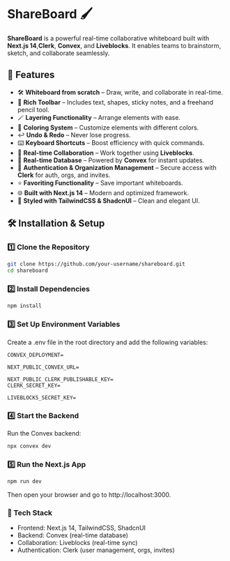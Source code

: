 # ShareBoard 🖌️

**ShareBoard** is a powerful real-time collaborative whiteboard built with **Next.js 14**,**Clerk**, **Convex**, and **Liveblocks**. It enables teams to brainstorm, sketch, and collaborate seamlessly.

## 🚀 Features

- 🛠️ **Whiteboard from scratch** – Draw, write, and collaborate in real-time.
- 🧰 **Rich Toolbar** – Includes text, shapes, sticky notes, and a freehand pencil tool.
- 🪄 **Layering Functionality** – Arrange elements with ease.
- 🎨 **Coloring System** – Customize elements with different colors.
- ↩️ **Undo & Redo** – Never lose progress.
- ⌨️ **Keyboard Shortcuts** – Boost efficiency with quick commands.
- 🤝 **Real-time Collaboration** – Work together using **Liveblocks**.
- 💾 **Real-time Database** – Powered by **Convex** for instant updates.
- 🔐 **Authentication & Organization Management** – Secure access with **Clerk** for auth, orgs, and invites.
- ⭐ **Favoriting Functionality** – Save important whiteboards.
- 🌐 **Built with Next.js 14** – Modern and optimized framework.
- 💅 **Styled with TailwindCSS & ShadcnUI** – Clean and elegant UI.

## 🛠️ Installation & Setup

### 1️⃣ Clone the Repository

```sh
git clone https://github.com/your-username/shareboard.git
cd shareboard
```

### 2️⃣ Install Dependencies
```sh
npm install
```

### 3️⃣ Set Up Environment Variables
Create a .env file in the root directory and add the following variables:
```plaintext
CONVEX_DEPLOYMENT=

NEXT_PUBLIC_CONVEX_URL=

NEXT_PUBLIC_CLERK_PUBLISHABLE_KEY=
CLERK_SECRET_KEY=

LIVEBLOCKS_SECRET_KEY=
```

### 4️⃣ Start the Backend
Run the Convex backend:
```sh
npx convex dev
```

### 5️⃣ Run the Next.js App
```sh
npm run dev
```
Then open your browser and go to http://localhost:3000.

### 📌 Tech Stack
- Frontend: Next.js 14, TailwindCSS, ShadcnUI
- Backend: Convex (real-time database)
- Collaboration: Liveblocks (real-time sync)
- Authentication: Clerk (user management, orgs, invites)
